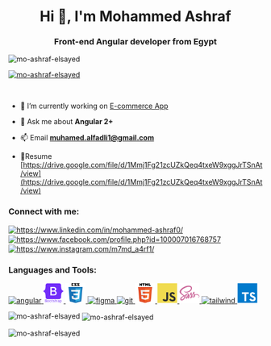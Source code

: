 <h1 align="center">Hi 👋, I'm Mohammed Ashraf</h1>
<h3 align="center">Front-end Angular developer from Egypt</h3>

<p align="left"> <img src="https://komarev.com/ghpvc/?username=mo-ashraf-elsayed&label=Profile%20views&color=0e75b6&style=flat" alt="mo-ashraf-elsayed" /> </p>

<p align="left"> <a href="https://github.com/ryo-ma/github-profile-trophy"><img src="https://github-profile-trophy.vercel.app/?username=mo-ashraf-elsayed" alt="mo-ashraf-elsayed" /></a> </p>

<p align="left"> <a href="https://twitter.com/" target="blank"><img src="https://img.shields.io/twitter/follow/?logo=twitter&style=for-the-badge" alt="" /></a> </p>

- 🔭 I’m currently working on [E-commerce App](https://freash-card.vercel.app/#/signIn)

- 💬 Ask me about **Angular 2+**

- 📫 Email **muhamed.alfadli1@gmail.com**

- 📄Resume [https://drive.google.com/file/d/1Mmj1Fg21zcUZkQeq4txeW9xggJrTSnAt/view](https://drive.google.com/file/d/1Mmj1Fg21zcUZkQeq4txeW9xggJrTSnAt/view)

<h3 align="left">Connect with me:</h3>
<p align="left">
<a href="https://linkedin.com/in/https://www.linkedin.com/in/mohammed-ashraf0/" target="blank"><img align="center" src="https://raw.githubusercontent.com/rahuldkjain/github-profile-readme-generator/master/src/images/icons/Social/linked-in-alt.svg" alt="https://www.linkedin.com/in/mohammed-ashraf0/" height="30" width="40" /></a>
<a href="https://fb.com/https://www.facebook.com/profile.php?id=100007016768757" target="blank"><img align="center" src="https://raw.githubusercontent.com/rahuldkjain/github-profile-readme-generator/master/src/images/icons/Social/facebook.svg" alt="https://www.facebook.com/profile.php?id=100007016768757" height="30" width="40" /></a>
<a href="https://instagram.com/https://www.instagram.com/m7md_a4rf1/" target="blank"><img align="center" src="https://raw.githubusercontent.com/rahuldkjain/github-profile-readme-generator/master/src/images/icons/Social/instagram.svg" alt="https://www.instagram.com/m7md_a4rf1/" height="30" width="40" /></a>
</p>

<h3 align="left">Languages and Tools:</h3>
<p align="left"> <a href="https://angular.io" target="_blank" rel="noreferrer"> <img src="https://angular.io/assets/images/logos/angular/angular.svg" alt="angular" width="40" height="40"/> </a> <a href="https://getbootstrap.com" target="_blank" rel="noreferrer"> <img src="https://raw.githubusercontent.com/devicons/devicon/master/icons/bootstrap/bootstrap-plain-wordmark.svg" alt="bootstrap" width="40" height="40"/> </a> <a href="https://www.w3schools.com/css/" target="_blank" rel="noreferrer"> <img src="https://raw.githubusercontent.com/devicons/devicon/master/icons/css3/css3-original-wordmark.svg" alt="css3" width="40" height="40"/> </a> <a href="https://www.figma.com/" target="_blank" rel="noreferrer"> <img src="https://www.vectorlogo.zone/logos/figma/figma-icon.svg" alt="figma" width="40" height="40"/> </a> <a href="https://git-scm.com/" target="_blank" rel="noreferrer"> <img src="https://www.vectorlogo.zone/logos/git-scm/git-scm-icon.svg" alt="git" width="40" height="40"/> </a> <a href="https://www.w3.org/html/" target="_blank" rel="noreferrer"> <img src="https://raw.githubusercontent.com/devicons/devicon/master/icons/html5/html5-original-wordmark.svg" alt="html5" width="40" height="40"/> </a> <a href="https://developer.mozilla.org/en-US/docs/Web/JavaScript" target="_blank" rel="noreferrer"> <img src="https://raw.githubusercontent.com/devicons/devicon/master/icons/javascript/javascript-original.svg" alt="javascript" width="40" height="40"/> </a> <a href="https://sass-lang.com" target="_blank" rel="noreferrer"> <img src="https://raw.githubusercontent.com/devicons/devicon/master/icons/sass/sass-original.svg" alt="sass" width="40" height="40"/> </a> <a href="https://tailwindcss.com/" target="_blank" rel="noreferrer"> <img src="https://www.vectorlogo.zone/logos/tailwindcss/tailwindcss-icon.svg" alt="tailwind" width="40" height="40"/> </a> <a href="https://www.typescriptlang.org/" target="_blank" rel="noreferrer"> <img src="https://raw.githubusercontent.com/devicons/devicon/master/icons/typescript/typescript-original.svg" alt="typescript" width="40" height="40"/> </a> </p>

<p><img align="left" src="https://github-readme-stats.vercel.app/api/top-langs?username=mo-ashraf-elsayed&show_icons=true&locale=en&layout=compact" alt="mo-ashraf-elsayed" /></p>

<p>&nbsp;<img align="center" src="https://github-readme-stats.vercel.app/api?username=mo-ashraf-elsayed&show_icons=true&locale=en" alt="mo-ashraf-elsayed" /></p>

<p><img align="center" src="https://github-readme-streak-stats.herokuapp.com/?user=mo-ashraf-elsayed&" alt="mo-ashraf-elsayed" /></p>
